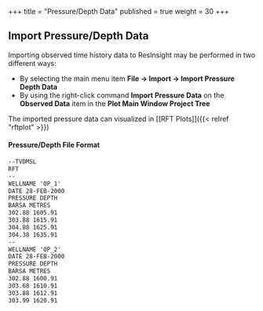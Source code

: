 +++
title = "Pressure/Depth Data"
published = true
weight = 30
+++

## Import Pressure/Depth Data
Importing observed time history data to ResInsight may be performed in two different ways:

- By selecting the main menu item **File -> Import -> Import Pressure Depth Data**
- By using the right-click command **Import Pressure Data** on the **Observed Data** item in the **Plot Main Window Project Tree** 


The imported pressure data can visualized in [[RFT Plots]]({{< relref "rftplot" >}})



#### Pressure/Depth File Format


```txt
--TVDMSL 
RFT  
--
WELLNAME 'OP_1'
DATE 28-FEB-2000
PRESSURE DEPTH
BARSA METRES
302.88 1605.91
303.88 1615.91
304.88 1625.91
304.38 1635.91
--
WELLNAME 'OP_2'
DATE 28-FEB-2000
PRESSURE DEPTH
BARSA METRES
302.88 1600.91
303.68 1610.91
303.88 1612.91
303.99 1620.91

```
